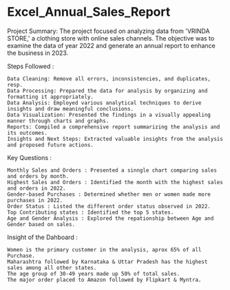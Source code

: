 # Excel_Annual_Sales_Report

Project Summary: The project focused on analyzing data from 'VRINDA STORE,' a clothing store with online sales channels. The objective was to examine the data of year 2022 and generate an annual report to enhance the business in 2023.

Steps Followed :
  
    Data Cleaning: Remove all errors, inconsistencies, and duplicates, resp.
    Data Processing: Prepared the data for analysis by organizing and formatting it appropriately.
    Data Analysis: Employed various analytical techniques to derive insights and draw meaningful conclusions.
    Data Visualization: Presented the findings in a visually appealing manner through charts and graphs.
    Reports: Compiled a comprehensive report summarizing the analysis and its outcomes.
    Insights and Next Steps: Extracted valuable insights from the analysis and proposed future actions.
  
Key Questions :

    Monthly Sales and Orders : Presented a sinngle chart comparing sales and orders by month.
    Highest Sales and Orders : Identified the month with the highest sales and orders in 2022.
    Gender-based Purchases : Determined whether men or women made more purchases in 2022.
    Order Status : Listed the different order status observed in 2022.
    Top Contributing states : Identified the top 5 states.
    Age and Gender Analysis : Explored the repationship between Age and Gender based on sales.

Insight of the Dahboard :

    Women is the primary customer in the analysis, aprox 65% of all Purchase.
    Maharashtra followed by Karnataka & Uttar Pradesh has the highest sales among all other states.
    The age group of 30-49 years made up 50% of total sales.
    The major order placed to Amazon followed by Flipkart & Myntra.
    




